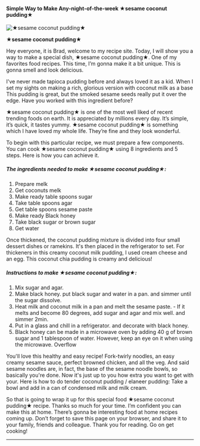            

#### Simple Way to Make Any-night-of-the-week ★sesame coconut pudding★

![★sesame coconut pudding★](https://img-global.cpcdn.com/recipes/d23d8c130a388bf1/751x532cq70/%e2%98%85sesame-coconut-pudding%e2%98%85-recipe-main-photo.jpg)

**★sesame coconut pudding★**

Hey everyone, it is Brad, welcome to my recipe site. Today, I will show you a way to make a special dish, ★sesame coconut pudding★. One of my favorites food recipes. This time, I’m gonna make it a bit unique. This is gonna smell and look delicious.

I've never made tapioca pudding before and always loved it as a kid. When I set my sights on making a rich, glorious version with coconut milk as a base This pudding is great, but the smoked sesame seeds really put it over the edge. Have you worked with this ingredient before?

★sesame coconut pudding★ is one of the most well liked of recent trending foods on earth. It is appreciated by millions every day. It’s simple, it’s quick, it tastes yummy. ★sesame coconut pudding★ is something which I have loved my whole life. They’re fine and they look wonderful.

To begin with this particular recipe, we must prepare a few components. You can cook ★sesame coconut pudding★ using 8 ingredients and 5 steps. Here is how you can achieve it.

##### The ingredients needed to make ★sesame coconut pudding★:

1.  Prepare melk
2.  Get coconuts melk
3.  Make ready table spoons sugar
4.  Take table spoons agar
5.  Get table spoons sesame paste
6.  Make ready Black honey
7.  Take black sugar or brown sugar
8.  Get water

Once thickened, the coconut pudding mixture is divided into four small dessert dishes or ramekins. It's then placed in the refrigerator to set. For thickeners in this creamy coconut milk pudding, I used cream cheese and an egg. This coconut chia pudding is creamy and delicious!

##### Instructions to make ★sesame coconut pudding★:

1.  Mix sugar and agar.
2.  Make black honey. put black sugar and water in a pan. and simmer until the sugar dissolve.
3.  Heat milk and coconut milk in a pan and melt the sesame paste. - If it melts and become 80 degrees, add sugar and agar and mix well. and simmer 2min.
4.  Put in a glass and chill in a refrigerator. and decorate with black honey.
5.  Black honey can be made in a microwave oven by adding 40 g of brown sugar and 1 tablespoon of water. However, keep an eye on it when using the microwave. Overflow

You'll love this healthy and easy recipe! Fork-twirly noodles, an easy creamy sesame sauce, perfect browned chicken, and all the veg. And said sesame noodles are, in fact, the base of the sesame noodle bowls, so basically you're done. Now it's just up to you how extra you want to get with your. Here is how to do tender coconut pudding / elaneer pudding: Take a bowl and add in a can of condensed milk and milk cream.

So that is going to wrap it up for this special food ★sesame coconut pudding★ recipe. Thanks so much for your time. I’m confident you can make this at home. There’s gonna be interesting food at home recipes coming up. Don’t forget to save this page on your browser, and share it to your family, friends and colleague. Thank you for reading. Go on get cooking!

* * *